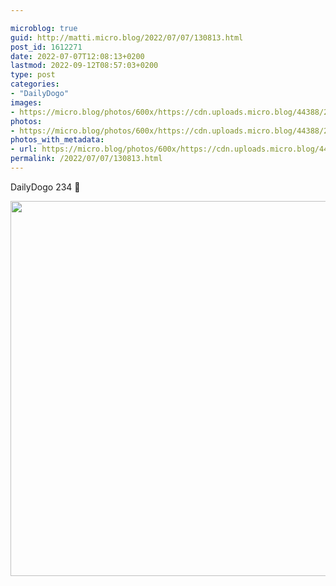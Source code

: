 ```yaml
---

microblog: true
guid: http://matti.micro.blog/2022/07/07/130813.html
post_id: 1612271
date: 2022-07-07T12:08:13+0200
lastmod: 2022-09-12T08:57:03+0200
type: post
categories:
- "DailyDogo"
images:
- https://micro.blog/photos/600x/https://cdn.uploads.micro.blog/44388/2022/296a65f85d.jpg
photos:
- https://micro.blog/photos/600x/https://cdn.uploads.micro.blog/44388/2022/296a65f85d.jpg
photos_with_metadata:
- url: https://micro.blog/photos/600x/https://cdn.uploads.micro.blog/44388/2022/296a65f85d.jpg
permalink: /2022/07/07/130813.html
---
```

DailyDogo 234 🐶

<img src="/media/uploads/2022/296a65f85d.jpg" width="600" height="600" alt="" />
